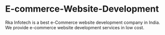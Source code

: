 # E-commerce-Website-Development
Rka Infotech is a best e-Commerce website development company in India. We provide e-commerce website development services in low cost.
